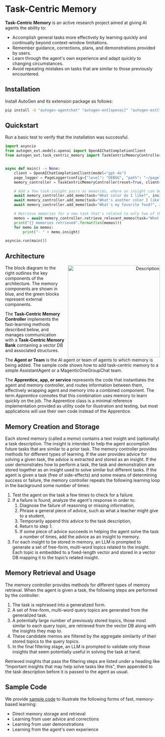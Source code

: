 # Task-Centric Memory

**Task-Centric Memory** is an active research project aimed at giving AI agents the ability to:

* Accomplish general tasks more effectively by learning quickly and continually beyond context-window limitations.
* Remember guidance, corrections, plans, and demonstrations provided by users.
* Learn through the agent's own experience and adapt quickly to changing circumstances.
* Avoid repeating mistakes on tasks that are similar to those previously encountered.

## Installation

Install AutoGen and its extension package as follows:

```bash
pip install -U "autogen-agentchat" "autogen-ext[openai]" "autogen-ext[task-centric-memory]"
```

## Quickstart

Run a basic test to verify that the installation was successful.

```python
import asyncio
from autogen_ext.models.openai import OpenAIChatCompletionClient
from autogen_ext.task_centric_memory import TaskCentricMemoryController, PageLogger


async def main() -> None:
    client = OpenAIChatCompletionClient(model="gpt-4o")
    page_logger = PageLogger(config={"level": "DEBUG", "path": "~/pagelogs/quickstart"})  # Optional, but very useful.
    memory_controller = TaskCentricMemoryController(reset=True, client=client, logger=page_logger)

    # Add a few task-insight pairs as memories, where an insight can be any string that may help solve the task.
    await memory_controller.add_memo(task="What color do I like?", insight="Deep blue is my favorite color")
    await memory_controller.add_memo(task="What's another color I like?", insight="I really like cyan")
    await memory_controller.add_memo(task="What's my favorite food?", insight="Halibut is my favorite")

    # Retrieve memories for a new task that's related to only two of the stored memories.
    memos = await memory_controller.retrieve_relevant_memos(task="What colors do I like most?")
    print("{} memories retrieved".format(len(memos)))
    for memo in memos:
        print("- " + memo.insight)

asyncio.run(main())
```

## Architecture

<p align="right">
  <img src="../../../imgs/task_centric_memory.png" alt="Description" width="300" align="right" style="margin-left: 10px;">
</p>

The block diagram to the right outlines the key components of the architecture.
The memory components are shown in blue, and the green blocks represent external components.

The **Task-Centric Memory Controller** implements the fast-learning methods described below,
and manages communication with a **Task-Centric Memory Bank** containing a vector DB and associated structures.

The **Agent or Team** is the AI agent or team of agents to which memory is being added.
The sample code shows how to add task-centric memory to a simple AssistantAgent or a MagenticOneGroupChat team.

The **Apprentice, app, or service** represents the code that instantiates the agent and memory controller,
and routes information between them, effectively wrapping agent and memory into a combined component.
The term _Apprentice_ connotes that this combination uses memory to learn quickly on the job.
The Apprentice class is a minimal reference implementation provided as utility code for illustration and testing,
but most applications will use their own code instead of the Apprentice.

## Memory Creation and Storage

Each stored memory (called a _memo_) contains a text insight and (optionally) a task description.
The insight is intended to help the agent accomplish future tasks that are similar to a prior task.
The memory controller provides methods for different types of learning.
If the user provides advice for solving a given task, the advice is extracted and stored as an insight.
If the user demonstrates how to perform a task,
the task and demonstration are stored together as an insight used to solve similar but different tasks.
If the agent is given a task (free of side-effects) and some means of determining success or failure,
the memory controller repeats the following learning loop in the background some number of times:

1. Test the agent on the task a few times to check for a failure.
2. If a failure is found, analyze the agent's response in order to:
   1. Diagnose the failure of reasoning or missing information,
   2. Phrase a general piece of advice, such as what a teacher might give to a student,
   3. Temporarily append this advice to the task description,
   4. Return to step 1.
   5. If some piece of advice succeeds in helping the agent solve the task a number of times, add the advice as an insight to memory.
3. For each insight to be stored in memory, an LLM is prompted to generate a set of free-form, multi-word topics related to the insight. Each topic is embedded to a fixed-length vector and stored in a vector DB mapping it to the topic’s related insight.

## Memory Retrieval and Usage

The memory controller provides methods for different types of memory retrieval.
When the agent is given a task, the following steps are performed by the controller:
1. The task is rephrased into a generalized form.
2. A set of free-form, multi-word query topics are generated from the generalized task.
3. A potentially large number of previously stored topics, those most similar to each query topic, are retrieved from the vector DB along with the insights they map to.
4. These candidate memos are filtered by the aggregate similarity of their stored topics to the query topics.
5. In the final filtering stage, an LLM is prompted to validate only those insights that seem potentially useful in solving the task at hand.

Retrieved insights that pass the filtering steps are listed under a heading like
"Important insights that may help solve tasks like this", then appended to the task description before it is passed to the agent as usual.

## Sample Code

We provide [sample code](../../../../../samples/task_centric_memory) to illustrate the following forms of fast, memory-based learning:
* Direct memory storage and retrieval
* Learning from user advice and corrections
* Learning from user demonstrations
* Learning from the agent's own experience
